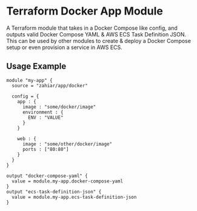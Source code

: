 # Terraform Docker App Module

A Terraform module that takes in a Docker Compose like config, and outputs valid Docker Compose YAML & AWS ECS Task Definition JSON.
This can be used by other modules to create & deploy a Docker Compose setup or even provision a service in AWS ECS.

## Usage Example
```hcl
module "my-app" {
  source = "zahiar/app/docker"

  config = {
    app : {
      image : "some/docker/image"
      environment : {
        ENV : "VALUE"
      }
    }

    web : {
      image : "some/other/docker/image"
      ports : ["80:80"]
    }
  }
}

output "docker-compose-yaml" {
  value = module.my-app.docker-compose-yaml
}
output "ecs-task-definition-json" {
  value = module.my-app.ecs-task-definition-json
}
```
